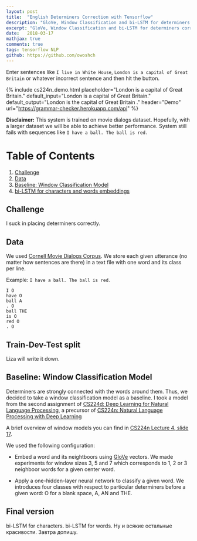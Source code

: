 ```yaml
---
layout: post
title:  "English Determiners Correction with Tensorflow"
description: "GloVe, Window Classification and bi-LSTM for determiners correction"
excerpt: "GloVe, Window Classification and bi-LSTM for determiners correction"
date:   2018-03-17
mathjax: true
comments: true
tags: tensorflow NLP
github: https://github.com/owoshch
---
```




Enter sentences like `I live in White House`, `London is a capital of Great Britain` or whatever incorrect sentence and then hit the button.

{% include cs224n_demo.html
    placeholder="London is a capital of Great Britain."
    default_input="London is a capital of Great Britain."
    default_output="London is the capital of Great Britain ."
    header="Demo"
    url="https://grammar-checker.herokuapp.com/api"
%}

**Disclaimer:** This system is trained on movie dialogs dataset. Hopefully, with a larger dataset we will be able to achieve better performance. System still fails with sequences like `I have a ball. The ball is red.`



# Table of Contents
1. [Challenge](#challenge)
2. [Data](#data)
3. [Baseline: Window Classification Model](#baseline)
4. [bi-LSTM for characters and words embeddings](#bi-lstm)

<a name="challenge"></a>
## Challenge 

I suck in placing determiners correctly.

<a name="data"></a>
## Data

We used [Cornell Movie Dialogs Corpus](http://www.cs.cornell.edu/~cristian/Cornell_Movie-Dialogs_Corpus.html). We store each given utterance (no matter how sentences are there) in a text file with one word and its class per line. 

Example: `I have a ball. The ball is red.`

```
I O
have O
ball A
. O
ball THE
is O
red O
. O
```

## Train-Dev-Test split

Liza will write it down.

<a name="baseline"></a>
## Baseline: Window Classification Model 

Determiners are strongly connected with the words around them. Thus, we decided to take a window classification model as a baseline. I took a model from the second assignment of [CS224d: Deep Learning for Natural Language Processing](http://cs224d.stanford.edu/), a precursor of [CS224n: Natural Language Processing with Deep Learning](http://web.stanford.edu/class/cs224n/syllabus.html)

A brief overview of window models you can find in [CS224n Lecture 4, slide 17](http://web.stanford.edu/class/cs224n/lectures/lecture4.pdf).

We used the following configuration:

* Embed a word and its neightboors using [GloVe](https://nlp.stanford.edu/projects/glove/) vectors. We made experiments for window sizes 3, 5 and 7 which corresponds to 1, 2 or 3 neighboor words for a given center word. 

* Apply a one-hidden-layer neural network to classify a given word. We introduces four classes with respect to particular determiners before a given word: O for a blank space, A, AN and THE.


<a name="bi-lstm"></a>
## Final version 
bi-LSTM for characters. bi-LSTM for words. Ну и всякие остальные красивости. Завтра допишу.


